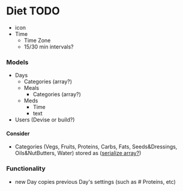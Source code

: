 # Diet TODO

- icon
- Time
  - Time Zone
  - 15/30 min intervals?

### Models

- Days
  - Categories (array?)
  - Meals
    - Categories (array?)
  - Meds
    - Time
    - text
- Users (Devise or build?)

#### Consider
- Categories (Vegs, Fruits, Proteins, Carbs, Fats, Seeds&Dressings, Oils&NutButters, Water) stored as ([serialize array?](https://stackoverflow.com/questions/23340222/how-to-save-array-to-database-in-rails))

### Functionality
- new Day copies previous Day's settings (such as # Proteins, etc)
